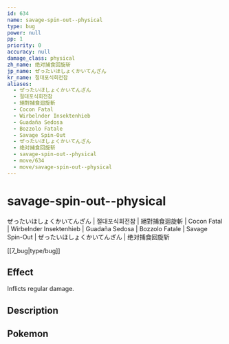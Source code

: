 ```yaml
---
id: 634
name: savage-spin-out--physical
type: bug
power: null
pp: 1
priority: 0
accuracy: null
damage_class: physical
zh_name: 绝对捕食回旋斩
jp_name: ぜったいほしょくかいてんざん
kr_name: 절대포식회전참
aliases:
  - ぜったいほしょくかいてんざん
  - 절대포식회전참
  - 絕對捕食迴旋斬
  - Cocon Fatal
  - Wirbelnder Insektenhieb
  - Guadaña Sedosa
  - Bozzolo Fatale
  - Savage Spin-Out
  - ぜったいほしょくかいてんざん
  - 绝对捕食回旋斩
  - savage-spin-out--physical
  - move/634
  - move/savage-spin-out--physical
---
```

# savage-spin-out--physical
    
ぜったいほしょくかいてんざん | 절대포식회전참 | 絕對捕食迴旋斬 | Cocon Fatal | Wirbelnder Insektenhieb | Guadaña Sedosa | Bozzolo Fatale | Savage Spin-Out | ぜったいほしょくかいてんざん | 绝对捕食回旋斩

[[7_bug|type/bug]]

## Effect

Inflicts regular damage.

## Description



## Pokemon



